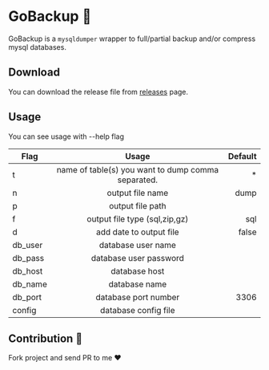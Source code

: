 # GoBackup :floppy_disk:

GoBackup is a `mysqldumper` wrapper to full/partial backup and/or compress mysql databases. 

## Download
You can download the release file from [releases](https://github.com/YasnaTeam/db-backup/releases) page.

## Usage
You can see usage with --help flag

| Flag        | Usage           | Default  |
| ------------- |:-------------:| -----:|
| t     | name of table(s) you want to dump comma separated. | * |
| n      | output file name      |   dump |
| p | output file path      |     |
| f     | output file type (sql,zip,gz) | sql |
| d     | add date to output file | false |
| db_user      | database user name      |    |
| db_pass | database user password      |     |
| db_host     | database host |  |
| db_name      | database name      |    |
| db_port | database port number      |    3306 |
| config | database config file      |     |


## Contribution :love_letter:

Fork project and send PR to me :heart: